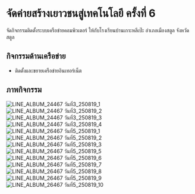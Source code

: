 # จัดค่ายสร้างเยาวชนสู่เทคโนโลยี ครั้งที่ 6
จัดกิจกรรมติดตั้งระบบเครือข่ายคอมพิวเตอร์ ให้กับโรงเรียนบ้านเกาะหลีเป๊ะ อำเภอเมืองสตูล จังหวัดสตูล
## กิจกรรมด้านเครือข่าย
 - ติดตั้งและขยายเครือข่ายอินเทอร์เน็ต
## ภาพกิจกรรม
![LINE_ALBUM_24467 วันที่3_250819_1](https://github.com/user-attachments/assets/a28dbb2e-f331-4e86-bfe0-d0bf313f2dfd)
![LINE_ALBUM_24467 วันที่3_250819_2](https://github.com/user-attachments/assets/5e31cf3e-de58-4ba8-95b5-89c78ec0838b)
![LINE_ALBUM_24467 วันที่3_250819_3](https://github.com/user-attachments/assets/86dc1ca5-3883-40b2-9d06-c49f1a882eb9)
![LINE_ALBUM_24467 วันที่3_250819_4](https://github.com/user-attachments/assets/b0690f26-85d0-475b-a3b5-0651c91d61ef)
![LINE_ALBUM_26467 วันที่5_250819_1](https://github.com/user-attachments/assets/0989d918-1c60-46a9-bdad-29a45503fa1e)
![LINE_ALBUM_26467 วันที่5_250819_2](https://github.com/user-attachments/assets/9a7e7a8e-1e8d-4bd1-88ea-5ba79fa8d3db)
![LINE_ALBUM_26467 วันที่5_250819_3](https://github.com/user-attachments/assets/26f087af-4160-4a0f-adb4-3d409849ba0b)
![LINE_ALBUM_26467 วันที่5_250819_5](https://github.com/user-attachments/assets/fc81d15e-871e-4926-9d12-e3438e27b15d)
![LINE_ALBUM_26467 วันที่5_250819_6](https://github.com/user-attachments/assets/9391428e-a608-4194-bfa6-520408ef3554)
![LINE_ALBUM_26467 วันที่5_250819_7](https://github.com/user-attachments/assets/56604298-7833-405b-bbea-f66268c1768f)
![LINE_ALBUM_26467 วันที่5_250819_8](https://github.com/user-attachments/assets/626961fb-ce89-4059-8df7-acd77b32f3ef)
![LINE_ALBUM_26467 วันที่5_250819_9](https://github.com/user-attachments/assets/5d866ffb-e0c1-4408-85f5-3d86c3ffa7a6)
![LINE_ALBUM_26467 วันที่5_250819_10](https://github.com/user-attachments/assets/fe280cc1-7cfc-4334-b85b-5304ae6626f0)
